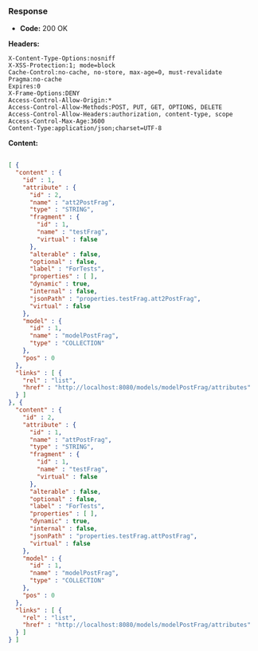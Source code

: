 ### Response

* **Code:** 200 OK

**Headers:**

`X-Content-Type-Options:nosniff`  
`X-XSS-Protection:1; mode=block`  
`Cache-Control:no-cache, no-store, max-age=0, must-revalidate`  
`Pragma:no-cache`  
`Expires:0`  
`X-Frame-Options:DENY`  
`Access-Control-Allow-Origin:*`  
`Access-Control-Allow-Methods:POST, PUT, GET, OPTIONS, DELETE`  
`Access-Control-Allow-Headers:authorization, content-type, scope`  
`Access-Control-Max-Age:3600`  
`Content-Type:application/json;charset=UTF-8`  

**Content:**

```json
    
[ {
  "content" : {
    "id" : 1,
    "attribute" : {
      "id" : 2,
      "name" : "att2PostFrag",
      "type" : "STRING",
      "fragment" : {
        "id" : 1,
        "name" : "testFrag",
        "virtual" : false
      },
      "alterable" : false,
      "optional" : false,
      "label" : "ForTests",
      "properties" : [ ],
      "dynamic" : true,
      "internal" : false,
      "jsonPath" : "properties.testFrag.att2PostFrag",
      "virtual" : false
    },
    "model" : {
      "id" : 1,
      "name" : "modelPostFrag",
      "type" : "COLLECTION"
    },
    "pos" : 0
  },
  "links" : [ {
    "rel" : "list",
    "href" : "http://localhost:8080/models/modelPostFrag/attributes"
  } ]
}, {
  "content" : {
    "id" : 2,
    "attribute" : {
      "id" : 1,
      "name" : "attPostFrag",
      "type" : "STRING",
      "fragment" : {
        "id" : 1,
        "name" : "testFrag",
        "virtual" : false
      },
      "alterable" : false,
      "optional" : false,
      "label" : "ForTests",
      "properties" : [ ],
      "dynamic" : true,
      "internal" : false,
      "jsonPath" : "properties.testFrag.attPostFrag",
      "virtual" : false
    },
    "model" : {
      "id" : 1,
      "name" : "modelPostFrag",
      "type" : "COLLECTION"
    },
    "pos" : 0
  },
  "links" : [ {
    "rel" : "list",
    "href" : "http://localhost:8080/models/modelPostFrag/attributes"
  } ]
} ]
```
